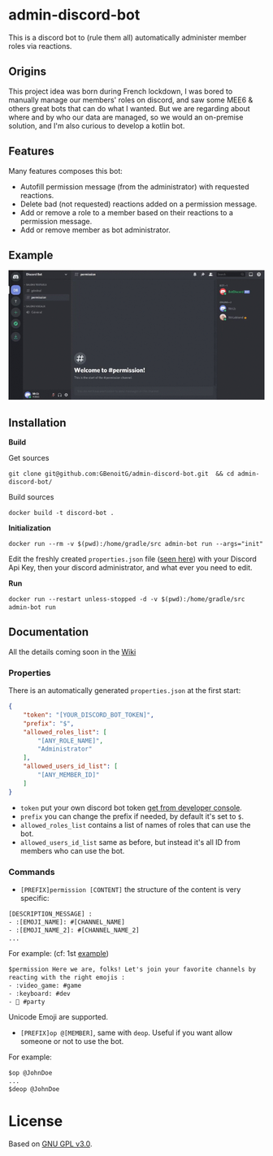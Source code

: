 # admin-discord-bot
This is a discord bot to (rule them all) automatically administer member roles via reactions.

## Origins
This project idea was born during French lockdown, I was bored to manually manage our members' roles on discord, and saw 
some MEE6 & others great bots that can do what I wanted. But we are regarding about where and by who our data are 
managed, so we would an on-premise solution, and I'm also curious to develop a kotlin bot.

## Features
Many features composes this bot:
* Autofill permission message (from the administrator) with requested reactions.
* Delete bad (not requested) reactions added on a permission message.
* Add or remove a role to a member based on their reactions to a permission message.
* Add or remove member as bot administrator.

## Example
![](assets/discord-bot-example1.gif)


## Installation
**Build**

Get sources
```shell script
git clone git@github.com:GBenoitG/admin-discord-bot.git  && cd admin-discord-bot/
```

Build sources
```shell script
docker build -t discord-bot .
```

**Initialization**
```shell script
docker run --rm -v $(pwd):/home/gradle/src admin-bot run --args="init"
```
Edit the freshly created `properties.json` file ([seen here](#properties)) with your Discord Api Key, then your discord 
administrator, and what ever you need to edit.

**Run**
```shell script
docker run --restart unless-stopped -d -v $(pwd):/home/gradle/src admin-bot run
```

## Documentation
All the details coming soon in the [Wiki](https://github.com/GBenoitG/admin-discord-bot/wiki)
### Properties
There is an automatically generated `properties.json` at the first start: 
```json
{
    "token": "[YOUR_DISCORD_BOT_TOKEN]",
    "prefix": "$",
    "allowed_roles_list": [
        "[ANY_ROLE_NAME]",
        "Administrator"
    ],
    "allowed_users_id_list": [
        "[ANY_MEMBER_ID]"
    ]
}
```

* `token` put your own discord bot token [get from developer console](https://discord.com/developers/applications).
* `prefix` you can change the prefix if needed, by default it's set to `$`.
* `allowed_roles_list` contains a list of names of roles that can use the bot.
* `allowed_users_id_list` same as before, but instead it's all ID from members who can use the bot.

### Commands

* `[PREFIX]permission [CONTENT]` the structure of the content is very specific:
```
[DESCRIPTION_MESSAGE] : 
- :[EMOJI_NAME]: #[CHANNEL_NAME]
- :[EMOJI_NAME_2]: #[CHANNEL_NAME_2]
...
```
For example: (cf: 1st [example](#example))
```
$permission Here we are, folks! Let's join your favorite channels by reacting with the right emojis : 
- :video_game: #game
- :keyboard: #dev
- 🎉 #party
```
Unicode Emoji are supported.

* `[PREFIX]op @[MEMBER]`, same with `deop`.
Useful if you want allow someone or not to use the bot.

For example:
```
$op @JohnDoe
...
$deop @JohnDoe
```

# License
Based on [GNU GPL v3.0](LICENSE).
